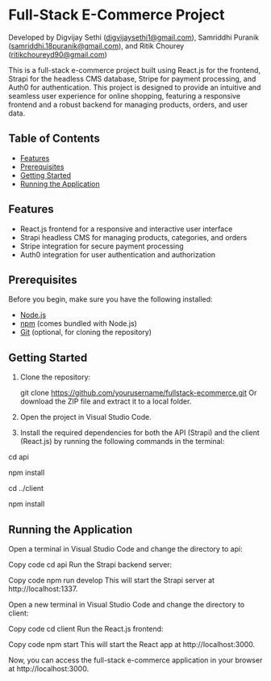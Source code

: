 # Full-Stack E-Commerce Project

Developed by Digvijay Sethi (digvijaysethi1@gmail.com), Samriddhi Puranik (samriddhi.18puranik@gmail.com), and Ritik Chourey (ritikchoureyd90@gmail.com)

This is a full-stack e-commerce project built using React.js for the frontend, Strapi for the headless CMS database, Stripe for payment processing, and Auth0 for authentication. This project is designed to provide an intuitive and seamless user experience for online shopping, featuring a responsive frontend and a robust backend for managing products, orders, and user data.

## Table of Contents

- [Features](#features)
- [Prerequisites](#prerequisites)
- [Getting Started](#getting-started)
- [Running the Application](#running-the-application)

## Features

- React.js frontend for a responsive and interactive user interface
- Strapi headless CMS for managing products, categories, and orders
- Stripe integration for secure payment processing
- Auth0 integration for user authentication and authorization

## Prerequisites

Before you begin, make sure you have the following installed:

- [Node.js](https://nodejs.org/en/download/)
- [npm](https://www.npmjs.com/get-npm) (comes bundled with Node.js)
- [Git](https://git-scm.com/downloads) (optional, for cloning the repository)

## Getting Started

1. Clone the repository:

   git clone https://github.com/yourusername/fullstack-ecommerce.git
   Or download the ZIP file and extract it to a local folder.

 2. Open the project in Visual Studio Code.

 3. Install the required dependencies for both the API (Strapi) and the client (React.js) by running the following commands in the terminal:

  cd api
  
  npm install
  
  cd ../client
  
  npm install

 ## Running the Application

Open a terminal in Visual Studio Code and change the directory to api:

Copy code
cd api
Run the Strapi backend server:

Copy code
npm run develop
This will start the Strapi server at http://localhost:1337.

Open a new terminal in Visual Studio Code and change the directory to client:

Copy code
cd client
Run the React.js frontend:

Copy code
npm start
This will start the React app at http://localhost:3000.

Now, you can access the full-stack e-commerce application in your browser at http://localhost:3000.
